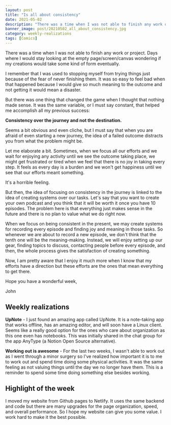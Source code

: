 ```yaml
---
layout: post
title: "Is all about consistency"
date: 2021-05-02
description: "There was a time when I was not able to finish any work or project. Days where I would stay looking at the empty page/screen/canvas..."
banner_image: post/20210502_all_about_consistency.jpg
category: weekly-realizations
tags: [Comics]
---
```


There was a time when I was not able to finish any work or project. Days where I would stay looking at the empty page/screen/canvas wondering if my creations would take some kind of form eventually.

I remember that I was used to stopping myself from trying things just because of the fear of never finishing them. It was so easy to feel bad when that happened because I would give so much meaning to the outcome and not getting it would mean a disaster.

But there was one thing that changed the game when I thought that nothing made sense. It was the same variable, or I must say constant, that helped me accomplish all my previous success:

**Consistency over the journey and not the destination.**

Seems a bit obvious and even cliche, but I must say that when you are afraid of even starting a new journey, the idea of a failed outcome distracts you from what the problem might be.

Let me elaborate a bit. Sometimes, when we focus all our efforts and we wait for enjoying any activity until we see the outcome taking place, we might get frustrated or tired when we feel that there is no joy in taking every step. It feels as every day is a burden and we won't get happiness until we see that our efforts meant something.

It's a horrible feeling.

But then, the idea of focusing on consistency in the journey is linked to the idea of creating systems over our tasks. Let's say that you want to create your own podcast and you think that it will be worth it once you have 10 episodes. The problem here is that everything just makes sense in the future and there is no plan to value what we do right now.

When we focus on being consistent in the present, we may create systems for recording every episode and finding joy and meaning in those tasks. So whenever we are about to record a new episode, we don't think that the tenth one will be the meaning-making. Instead, we will enjoy setting up our gear, finding topics to discuss, contacting people before every episode, and then, the whole process gives the satisfaction of creating something.

Now, I am pretty aware that I enjoy it much more when I know that my efforts have a direction but these efforts are the ones that mean everything to get there.

Hope you have a wonderful week,

John

## Weekly realizations

**UpNote** - I just found an amazing app called UpNote. It is a note-taking app that works offline, has an amazing editor, and will soon have a Linux client. Seems like a really good option for the ones who care about organization as this one even has notebooks. This was initially shared in the chat group for the app AnyType (a Notion Open Source alternative).

**Working out is awesome** - For the last two weeks, I wasn't able to work out as I went through a minor surgery so I've realized how important it is to me to work out and spend time doing some physical activities. It was the same feeling as not valuing things until the day we no longer have them. This is a reminder to spend some time doing something else besides working.

## Highlight of the week

I moved my website from Github pages to Netlify. It uses the same backend and code but there are many upgrades for the page organization, speed, and overall performance. So I hope my website can give you some value. I work hard to make it the best possible.
